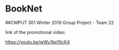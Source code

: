# BookNet
##CMPUT 301 Winter 2019 Group Project - Team 22

link of the promotional video:

https://youtu.be/wWu1ke10cK4
